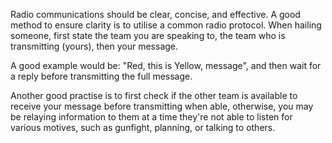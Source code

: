 Radio communications should be clear, concise, and effective. A good method to ensure clarity is to utilise a common radio protocol. When hailing someone, first state the team you are speaking to, the team who is transmitting (yours), then your message. 

A good example would be: "Red, this is Yellow, message", and then wait for a reply before transmitting the full message.

Another good practise is to first check if the other team is available to receive your message before transmitting when able, otherwise, you may be relaying information to them at a time they're not able to listen for various motives, such as gunfight, planning, or talking to others.
